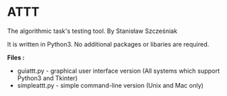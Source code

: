 # ATTT
The algorithmic task's testing tool.
By Stanisław Szcześniak

It is written in Python3. No additional packages or libaries are required.

**Files :**
* guiattt.py - graphical user interface version (All systems which support Python3 and Tkinter)  
* simpleattt.py - simple command-line version (Unix and Mac only)
